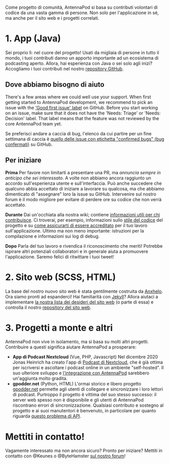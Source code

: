 Come progetto di comunità, AntennaPod si basa su contributi volontari di codice da una vasta gamma di persone. Non solo per l'applicazione in sé, ma anche per il sito web e i progetti correlati.

# 1. App (Java)

Sei proprio lì: nel cuore del progetto! Usati da migliaia di persone in tutto il mondo, i tuoi contributi danno un apporto importante ad un ecosistema di podcasting aperto. Allora, hai esperienza con Java o sei solo agli inizi? Accogliamo i tuoi contributi nel nostro [repository GitHub](https://github.com/AntennaPod/AntennaPod).

## Dove abbiamo bisogno di aiuto

There's a few areas where we could well use your support. When first getting started to AntennaPod development, we recommend to pick an issue with the ['Good first issue' label](https://github.com/AntennaPod/AntennaPod/labels/Good%20first%20issue) on GitHub. Before you start working on an issue, make sure that it does not have the 'Needs: Triage' or 'Needs: Decision' label. That label means that the feature was not reviewed by the core AntennaPod team yet.

Se preferisci andare a caccia di bug, l'elenco da cui partire per un fine settimana di caccia è [quello delle issue con etichetta "confirmed bugs" (bug confermati)](https://github.com/AntennaPod/AntennaPod/labels/Type%3A%20Confirmed%20bug) su GitHub.

## Per iniziare

**Prima** Per favore non limitarti a presentare una PR, ma *annuncia sempre in anticipo che sei interessato*. A volte non abbiamo ancora raggiunto un accordo sull'esperienza utente e sull'interfaccia. Può anche succedere che qualcuno abbia accettato di iniziare a lavorare su qualcosa, ma che abbiamo dimenticato di "assegnare" loro la issue su GitHub. Intervenire sul nostro forum è il modo migliore per evitare di perdere ore su codice che non verrà accettato.

**Durante** Dai un'occhiata alla nostra wiki; contiene [informazioni utili per chi contribuisce](https://github.com/AntennaPod/AntennaPod/wiki). Ci troverai, per esempio, informazioni sullo [stile del codice](https://github.com/AntennaPod/AntennaPod/wiki/Code-style) del progetto e su [come assicurarti di essere accreditato](https://github.com/AntennaPod/AntennaPod/wiki/Getting-accredited-on-the-Contributors-page) per il tuo lavoro sull'applicazione. Ultimo ma non meno importante: istruzioni per la compilazione e informazioni sui log di debug.

**Dopo** Parla del tuo lavoro e rivendica il riconoscimento che meriti! Potrebbe ispirare altri potenziali collaboratori e in generale aiuta a promuovere l'applicazione. Saremo felici di ritwittare i tuoi tweet!

# 2. Sito web (SCSS, HTML)

La base del nostro nuovo sito web è stata gentilmente costruita da [Anxhelo](https://lushka.al). Ora siamo pronti ad espanderci! Hai familiarità con [Jekyll](https://jekyllrb.com/)? Allora aiutaci a implementare [la nostra lista dei desideri del sito web](https://forum.antennapod.org/t/sitemap-for-the-new-website/240) (o parte di essa) e controlla il nostro [repository del sito web](https://github.com/AntennaPod/antennapod.github.io).

# 3. Progetti a monte e altri

AntennaPod non vive in isolamento, ma si basa su molti altri progetti. Contribuire a questi significa aiutare AntennaPod a prosperare:

* **App di Podcast Nextcloud** (Vue, PHP, Javascript) Nel dicembre 2020 Jonas Heinrich ha creato l'app di [Podcast di Nextcloud](https://apps.nextcloud.com/apps/podcast), che è già ottima per iscriversi e ascoltare i podcast online in un ambiente "self-hosted". Il suo ulteriore sviluppo e [l'integrazione con AntennaPod](https://git.project-insanity.org/onny/nextcloud-app-podcast/-/issues/103) sarebbero un'aggiunta molto gradita.
* **gpodder.net** (Python, HTML) L'ormai storico e libero progetto [gpodder.net](https://gpodder.net/) permette agli utenti di collegare e sincronizzare i loro lettori di podcast. Purtroppo il progetto è vittima del suo stesso successo: il server web spesso non è disponibile e gli utenti di AntennaPod riscontrano errori di sincronizzazione. Qualsiasi contributo e sostegno al progetto e ai suoi manutentori è benvenuto, in particolare per quanto riguarda [questo problema di API](https://github.com/gpodder/mygpo/issues/128).

# Mettiti in contatto!

Vagamente interessato ma non ancora sicuro? Pronto per iniziare? Mettiti in contatto con @Keunes o @ByteHamster [sul nostro forum](https://forum.antennapod.org)!
